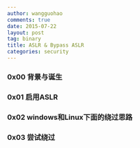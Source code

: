 ```yaml
---
author: wangguohao
comments: true
date: 2015-07-22
layout: post
tag: binary
title: ASLR & Bypass ASLR
categories: security
---
```

### 0x00 背景与诞生

### 0x01 启用ASLR

### 0x02 windows和Linux下面的绕过思路

### 0x03 尝试绕过
